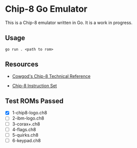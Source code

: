 # Chip-8 Go Emulator

This is a Chip-8 emulator written in Go. It is a work in progress.

## Usage

```
go run . <path to rom>
```

## Resources

- [Cowgod's Chip-8 Technical Reference](http://devernay.free.fr/hacks/chip8/C8TECH10.HTM)

- [Chip-8 Instruction Set](http://johnearnest.github.io/Octo/docs/chip8ref.pdf)

## Test ROMs Passed

- [x] 1-chip8-logo.ch8
- [ ] 2-ibm-logo.ch8
- [ ] 3-corax+.ch8
- [ ] 4-flags.ch8
- [ ] 5-quirks.ch8
- [ ] 6-keypad.ch8
